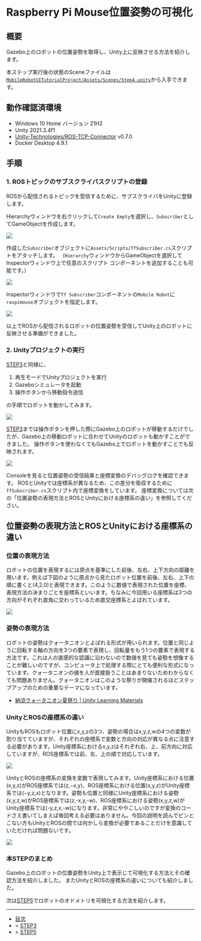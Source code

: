# Raspberry Pi Mouse位置姿勢の可視化
## 概要

Gazebo上のロボットの位置姿勢を取得し、Unity上に反映させる方法を紹介します。

本ステップ実行後の状態のSceneファイルは[`MobileRobotUITutorialProject/Assets/Scenes/Step4.unity`](../MobileRobotUITutorialProject/Assets/Scenes/Step4.unity)から入手できます。

## 動作確認済環境

* Windows 10 Home バージョン 21H2
* Unity 2021.3.4f1
* [Unity-Technologies/ROS-TCP-Connector](https://github.com/Unity-Technologies/ROS-TCP-Connector) v0.7.0
* Docker Desktop 4.9.1

## 手順

### 1. ROSトピックのサブスクライバスクリプトの登録

ROSから配信されるトピックを受信するために、サブスクライバをUnityに登録します。

Hierarchyウィンドウを右クリックして`Create Empty`を選択し、`Subscriber`としてGameObjectを作成します。

![](./images/step4-5.png)


作成した`Subscriber`オブジェクトに`Assets/Scripts/TfSubscriber.cs`スクリプトをアタッチします。
（`Hierarchy`ウィンドウからGameObjectを選択してInspectorウィンドウ上で任意のスクリプト コンポーネントを追加することも可能です。）

![](./images/step4-6.gif)

Inspectorウィンドウで`Tf Subscriber`コンポーネントの`Mobile Robot`に`raspimouse`オブジェクトを指定します。

![](./images/step4-7.gif)

以上でROSから配信されるロボットの位置姿勢を受信してUnity上のロボットに反映させる準備ができました。

### 2. Unityプロジェクトの実行

[STEP3](./step3.md)と同様に、

1. 再生モードでUnityプロジェクトを実行
2. Gazeboシミュレータを起動
3. 操作ボタンから移動指令送信

の手順でロボットを動かしてみます。

![](./images/step4-8.gif)

[STEP3](./step3.md)までは操作ボタンを押した際にGazebo上のロボットが移動するだけでしたが、Gazebo上の移動ロボットに合わせてUnityのロボットも動かすことができました。
操作ボタンを使わなくてもGazebo上でロボットを動かすことでも反映されます。

![](./images/step4-9.gif)

Consoleを見ると位置姿勢の受信結果と座標変換のデバッグログを確認できます。
ROSとUnityでは座標系が異なるため、この差分を吸収するために`TfSubscriber.cs`スクリプト内で座標変換をしています。
座標変換については次の「位置姿勢の表現方法とROSとUnityにおける座標系の違い」を参照してください。

## 位置姿勢の表現方法とROSとUnityにおける座標系の違い
### 位置の表現方法
ロボットの位置を表現するには原点を基準にした前後、左右、上下方向の距離を用います。例えば下図のように原点から見たロボット位置を前後、左右、上下の順に書くと(4,2,0)と表現できます。このように数値で表現された位置を座標、表現方法の決まりごとを座標系といいます。ちなみに今回用いる座標系は3つの方向がそれぞれ直角に交わっているため直交座標系とよばれています。

![](./images/step4-99.png)

### 姿勢の表現方法
ロボットの姿勢はクォータニオンとよばれる形式が用いられます。位置と同じように回転する軸の方向を3つの要素で表現し、回転量をもう1つの要素で表現する方法です。これは人の直感的な認識に沿わないので数値を見ても姿勢を想像することが難しいのですが、コンピュータ上で処理する際にとても便利な形式になっています。クォータニオンの値を人が直接扱うことはあまりないためわからなくても問題ありません。クォータニオンはこのような祭りが開催されるほどステップアップのための重要なテーマになっています。

* [納涼クォータニオン夏祭り | Unity Learning Materials](https://learning.unity3d.jp/5830/)

### UnityとROSの座標系の違い
UnityもROSもロボット位置にx,y,zの3つ、姿勢の場合はx,y,z,wの4つの変数が割り当てていますが、それぞれの座標系で変数と方向の対応が異なる点に注意する必要があります。Unity座標系におけるx,y,zはそれぞれ右、上、前方向に対応していますが、ROS座標系では前、左、上の順で対応しています。

![](./images/step4-100.png)

UnityとROSの座標系の変換を変数で表現してみます。Unity座標系における位置(x,y,z)がROS座標系では(z,−x,y)、ROS座標系における位置(x,y,z)がUnity座標系では(−y,z,x)となります。姿勢も位置と同様にUnity座標系における姿勢(x,y,z,w)がROS座標系では(z,-x,y,-w)、ROS座標系における姿勢(x,y,z,w)がUnity座標系では(-y,z,x,-w)になります。非常にややこしいのですが変換のコードさえ書いてしまえば毎回考える必要はありません。今回の説明を読んでピンとこない方もUnityとROSの間では何かしら変換が必要であることだけを意識していただければ問題ないです。

![](./images/step4-101.png)

### 本STEPのまとめ

Gazebo上のロボットの位置姿勢をUnity上で表示じて可視化する方法とその確認方法を紹介しました。
またUnityとROSの座標系の違いについても紹介しました。

次は[STEP5](./step5.md)でロボットのオドメトリを可視化する方法を紹介します。

---

* [目次](./intro2.md)
* < [STEP3](./step3.md)
* \> [STEP5](./step5.md)
